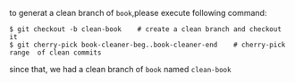 to generat a clean branch of `book`,please execute following command:

    $ git checkout -b clean-book    # create a clean branch and checkout it
    $ git cherry-pick book-cleaner-beg..book-cleaner-end    # cherry-pick range  of clean commits

since that, we had a clean branch of `book` named `clean-book`
